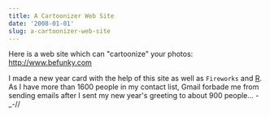 ```yaml
---
title: A Cartoonizer Web Site
date: '2008-01-01'
slug: a-cartoonizer-web-site
---
```


Here is a web site which can "cartoonize" your photos: <http://www.befunky.com>

I made a new year card with the help of this site as well as `Fireworks` and [R](http://www.r-project.org). As I have more than 1600 people in my contact list, Gmail forbade me from sending emails after I sent my new year's greeting to about 900 people... -_-//

